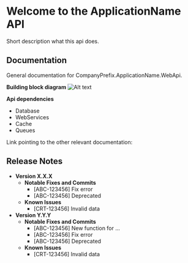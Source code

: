 # Welcome to the ApplicationName API
Short description what this api does.

## Documentation
General documentation for CompanyPrefix.ApplicationName.WebApi.

**Building block diagram**
![Alt text]("diagram")

**Api dependencies**
- Database
- WebServices
- Cache
- Queues

Link pointing to the other relevant documentation: <add-your-link-here>

## Release Notes
- **Version X.X.X**
	- **Notable Fixes and Commits**
		- [ABC-123456] Fix error
		- [ABC-123456] Deprecated 
	- **Known Issues**
		- [CRT-123456] Invalid data
- **Version Y.Y.Y**
	- **Notable Fixes and Commits**
		- [ABC-123456] New function for ...
		- [ABC-123456] Fix error
		- [ABC-123456] Deprecated 
	- **Known Issues**
		- [CRT-123456] Invalid data
